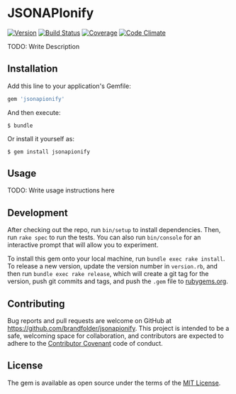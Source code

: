 # JSONAPIonify
[![Version](http://allthebadges.io/brandfolder/jsonapionify/badge_fury.png)](http://allthebadges.io/brandfolder/jsonapionify/badge_fury)
[![Build Status](http://allthebadges.io/brandfolder/jsonapionify/travis.png)](http://allthebadges.io/brandfolder/jsonapionify/travis)
[![Coverage](http://allthebadges.io/brandfolder/jsonapionify/coveralls.png)](http://allthebadges.io/brandfolder/jsonapionify/coveralls)
[![Code Climate](http://allthebadges.io/brandfolder/jsonapionify/code_climate.png)](http://allthebadges.io/brandfolder/jsonapionify/code_climate)

TODO: Write Description

## Installation

Add this line to your application's Gemfile:

```ruby
gem 'jsonapionify'
```

And then execute:

    $ bundle

Or install it yourself as:

    $ gem install jsonapionify

## Usage

TODO: Write usage instructions here

## Development

After checking out the repo, run `bin/setup` to install dependencies. Then, run `rake spec` to run the tests. You can also run `bin/console` for an interactive prompt that will allow you to experiment.

To install this gem onto your local machine, run `bundle exec rake install`. To release a new version, update the version number in `version.rb`, and then run `bundle exec rake release`, which will create a git tag for the version, push git commits and tags, and push the `.gem` file to [rubygems.org](https://rubygems.org).

## Contributing

Bug reports and pull requests are welcome on GitHub at https://github.com/brandfolder/jsonapionify. This project is intended to be a safe, welcoming space for collaboration, and contributors are expected to adhere to the [Contributor Covenant](contributor-covenant.org) code of conduct.


## License

The gem is available as open source under the terms of the [MIT License](http://opensource.org/licenses/MIT).

